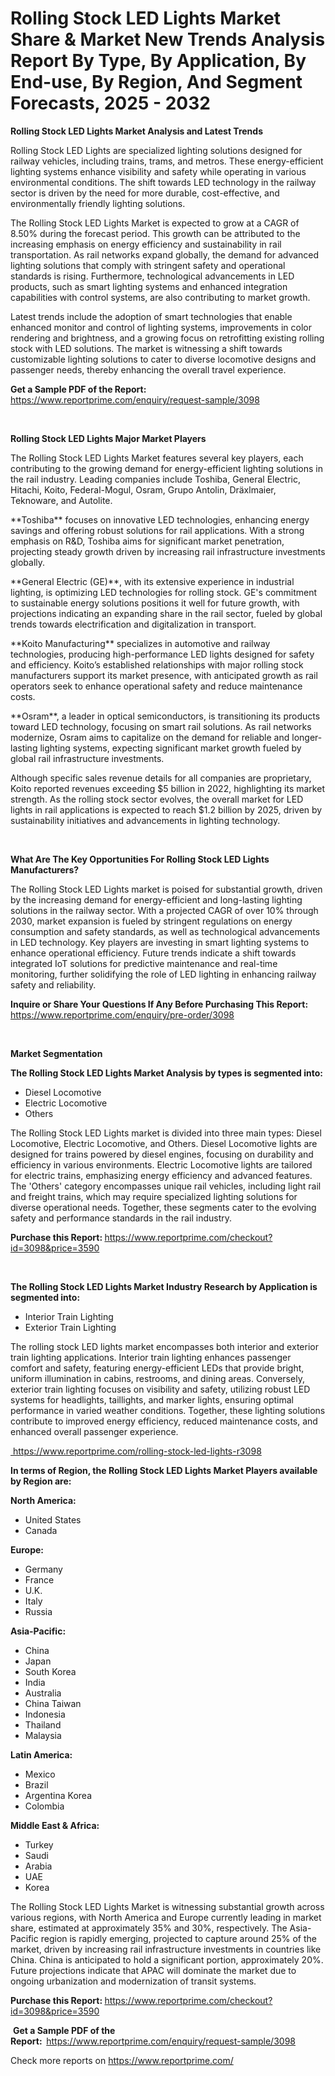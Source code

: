 <p><h1>Rolling Stock LED Lights Market Share & Market New Trends Analysis Report By Type, By Application, By End-use, By Region, And Segment Forecasts, 2025 - 2032</h1></p><p><strong>Rolling Stock LED Lights Market Analysis and Latest Trends</strong></p>
<p><p>Rolling Stock LED Lights are specialized lighting solutions designed for railway vehicles, including trains, trams, and metros. These energy-efficient lighting systems enhance visibility and safety while operating in various environmental conditions. The shift towards LED technology in the railway sector is driven by the need for more durable, cost-effective, and environmentally friendly lighting solutions.</p><p>The Rolling Stock LED Lights Market is expected to grow at a CAGR of 8.50% during the forecast period. This growth can be attributed to the increasing emphasis on energy efficiency and sustainability in rail transportation. As rail networks expand globally, the demand for advanced lighting solutions that comply with stringent safety and operational standards is rising. Furthermore, technological advancements in LED products, such as smart lighting systems and enhanced integration capabilities with control systems, are also contributing to market growth.</p><p>Latest trends include the adoption of smart technologies that enable enhanced monitor and control of lighting systems, improvements in color rendering and brightness, and a growing focus on retrofitting existing rolling stock with LED solutions. The market is witnessing a shift towards customizable lighting solutions to cater to diverse locomotive designs and passenger needs, thereby enhancing the overall travel experience.</p></p>
<p><strong>Get a Sample PDF of the Report:&nbsp;</strong> <a href="https://www.reportprime.com/enquiry/request-sample/3098?utm_campaign=3529&utm_medium=2&utm_source=Github&utm_content=ia&utm_term=18032025&utm_id=rolling-stock-led-lights">https://www.reportprime.com/enquiry/request-sample/3098</a></p>
<p>&nbsp;</p>
<p><strong>Rolling Stock LED Lights Major Market Players</strong></p>
<p><p>The Rolling Stock LED Lights Market features several key players, each contributing to the growing demand for energy-efficient lighting solutions in the rail industry. Leading companies include Toshiba, General Electric, Hitachi, Koito, Federal-Mogul, Osram, Grupo Antolin, Dräxlmaier, Teknoware, and Autolite.</p><p>**Toshiba** focuses on innovative LED technologies, enhancing energy savings and offering robust solutions for rail applications. With a strong emphasis on R&D, Toshiba aims for significant market penetration, projecting steady growth driven by increasing rail infrastructure investments globally.</p><p>**General Electric (GE)**, with its extensive experience in industrial lighting, is optimizing LED technologies for rolling stock. GE's commitment to sustainable energy solutions positions it well for future growth, with projections indicating an expanding share in the rail sector, fueled by global trends towards electrification and digitalization in transport.</p><p>**Koito Manufacturing** specializes in automotive and railway technologies, producing high-performance LED lights designed for safety and efficiency. Koito’s established relationships with major rolling stock manufacturers support its market presence, with anticipated growth as rail operators seek to enhance operational safety and reduce maintenance costs.</p><p>**Osram**, a leader in optical semiconductors, is transitioning its products toward LED technology, focusing on smart rail solutions. As rail networks modernize, Osram aims to capitalize on the demand for reliable and longer-lasting lighting systems, expecting significant market growth fueled by global rail infrastructure investments.</p><p>Although specific sales revenue details for all companies are proprietary, Koito reported revenues exceeding $5 billion in 2022, highlighting its market strength. As the rolling stock sector evolves, the overall market for LED lights in rail applications is expected to reach $1.2 billion by 2025, driven by sustainability initiatives and advancements in lighting technology.</p></p>
<p>&nbsp;</p>
<p><strong>What Are The Key Opportunities For Rolling Stock LED Lights Manufacturers?</strong></p>
<p><p>The Rolling Stock LED Lights market is poised for substantial growth, driven by the increasing demand for energy-efficient and long-lasting lighting solutions in the railway sector. With a projected CAGR of over 10% through 2030, market expansion is fueled by stringent regulations on energy consumption and safety standards, as well as technological advancements in LED technology. Key players are investing in smart lighting systems to enhance operational efficiency. Future trends indicate a shift towards integrated IoT solutions for predictive maintenance and real-time monitoring, further solidifying the role of LED lighting in enhancing railway safety and reliability.</p></p>
<p><strong>Inquire or Share Your Questions If Any Before Purchasing This Report:</strong> <a href="https://www.reportprime.com/enquiry/pre-order/3098?utm_campaign=3529&utm_medium=2&utm_source=Github&utm_content=ia&utm_term=18032025&utm_id=rolling-stock-led-lights">https://www.reportprime.com/enquiry/pre-order/3098</a></p>
<p>&nbsp;</p>
<p><strong>Market Segmentation</strong></p>
<p><strong>The Rolling Stock LED Lights Market Analysis by types is segmented into:</strong></p>
<p><ul><li>Diesel Locomotive</li><li>Electric Locomotive</li><li>Others</li></ul></p>
<p><p>The Rolling Stock LED Lights market is divided into three main types: Diesel Locomotive, Electric Locomotive, and Others. Diesel Locomotive lights are designed for trains powered by diesel engines, focusing on durability and efficiency in various environments. Electric Locomotive lights are tailored for electric trains, emphasizing energy efficiency and advanced features. The 'Others' category encompasses unique rail vehicles, including light rail and freight trains, which may require specialized lighting solutions for diverse operational needs. Together, these segments cater to the evolving safety and performance standards in the rail industry.</p></p>
<p><strong>Purchase this Report:&nbsp;</strong><a href="https://www.reportprime.com/checkout?id=3098&price=3590&utm_campaign=3529&utm_medium=2&utm_source=Github&utm_content=ia&utm_term=18032025&utm_id=rolling-stock-led-lights">https://www.reportprime.com/checkout?id=3098&price=3590</a></p>
<p>&nbsp;</p>
<p><strong>The Rolling Stock LED Lights Market Industry Research by Application is segmented into:</strong></p>
<p><ul><li>Interior Train Lighting</li><li>Exterior Train Lighting</li></ul></p>
<p><p>The rolling stock LED lights market encompasses both interior and exterior train lighting applications. Interior train lighting enhances passenger comfort and safety, featuring energy-efficient LEDs that provide bright, uniform illumination in cabins, restrooms, and dining areas. Conversely, exterior train lighting focuses on visibility and safety, utilizing robust LED systems for headlights, taillights, and marker lights, ensuring optimal performance in varied weather conditions. Together, these lighting solutions contribute to improved energy efficiency, reduced maintenance costs, and enhanced overall passenger experience.</p></p>
<p><a href="https://www.reportprime.com/rolling-stock-led-lights-r3098?utm_campaign=3529&utm_medium=2&utm_source=Github&utm_content=ia&utm_term=18032025&utm_id=rolling-stock-led-lights">&nbsp;https://www.reportprime.com/rolling-stock-led-lights-r3098</a></p>
<p><strong>In terms of Region, the Rolling Stock LED Lights Market Players available by Region are:</strong></p>
<p>
    <p> <strong> North America: </strong>
        <ul>
            <li>United States</li>
            <li>Canada</li>
        </ul>
        </p> 
    <p> <strong> Europe: </strong>
        <ul>
            <li>Germany</li>
            <li>France</li>
            <li>U.K.</li>
            <li>Italy</li>
            <li>Russia</li>
        </ul>
        </p> 
    <p> <strong> Asia-Pacific: </strong>
        <ul>
            <li>China</li>
            <li>Japan</li>
            <li>South Korea</li>
            <li>India</li>
            <li>Australia</li>
            <li>China Taiwan</li>
            <li>Indonesia</li>
            <li>Thailand</li>
            <li>Malaysia</li>
        </ul>
        </p> 
    <p> <strong> Latin America: </strong>
        <ul>
            <li>Mexico</li>
            <li>Brazil</li>
            <li>Argentina Korea</li>
            <li>Colombia</li>
        </ul>
        </p> 
    <p> <strong> Middle East & Africa: </strong>
        <ul>
            <li>Turkey</li>
            <li>Saudi</li>
            <li>Arabia</li>
            <li>UAE</li>
            <li>Korea</li>
        </ul>
    </p>
    </p>
<p><p>The Rolling Stock LED Lights Market is witnessing substantial growth across various regions, with North America and Europe currently leading in market share, estimated at approximately 35% and 30%, respectively. The Asia-Pacific region is rapidly emerging, projected to capture around 25% of the market, driven by increasing rail infrastructure investments in countries like China. China is anticipated to hold a significant portion, approximately 20%. Future projections indicate that APAC will dominate the market due to ongoing urbanization and modernization of transit systems.</p></p>
<p><strong>Purchase this Report: </strong><a href="https://www.reportprime.com/checkout?id=3098&price=3590&utm_campaign=3529&utm_medium=2&utm_source=Github&utm_content=ia&utm_term=18032025&utm_id=rolling-stock-led-lights">https://www.reportprime.com/checkout?id=3098&price=3590</a></p>
<p>&nbsp;<strong>Get a Sample PDF of the Report:&nbsp;&nbsp;</strong><a href="https://www.reportprime.com/enquiry/request-sample/3098?utm_campaign=3529&utm_medium=2&utm_source=Github&utm_content=ia&utm_term=18032025&utm_id=rolling-stock-led-lights">https://www.reportprime.com/enquiry/request-sample/3098</a></p>
<p><strong></strong></p>
<p>Check more reports on <a href="https://www.reportprime.com/?utm_campaign=3529&utm_medium=2&utm_source=Github&utm_content=ia&utm_term=18032025&utm_id=rolling-stock-led-lights">https://www.reportprime.com/</a></p>